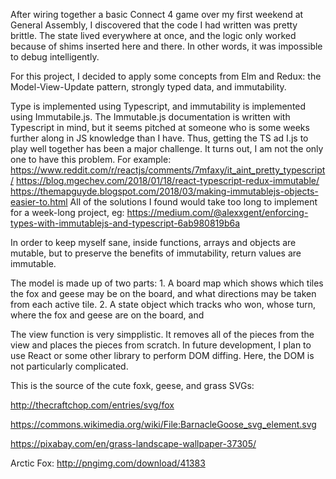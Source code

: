 After wiring together a basic Connect 4 game over my first weekend at General Assembly, I discovered that the code I had written was pretty brittle. The state lived everywhere at once, and the logic only worked because of shims inserted here and there. In other words, it was impossible to debug intelligently.

For this project, I decided to apply some concepts from Elm and Redux: the Model-View-Update pattern, strongly typed data, and immutability.

Type is implemented using Typescript, and immutability is implemented using Immutabile.js. The Immutable.js documentation is written with Typescript in mind, but it seems pitched at someone who is some weeks further along in JS knowledge than I have. Thus, getting the TS ad I.js to play well together has been a major challenge. It turns out, I am not the only one to have this problem. For example: https://www.reddit.com/r/reactjs/comments/7mfaxy/it_aint_pretty_typescript/
https://blog.mgechev.com/2018/01/18/react-typescript-redux-immutable/
https://themapguyde.blogspot.com/2018/03/making-immutablejs-objects-easier-to.html
All of the solutions I found would take too long to implement for a week-long project, eg: https://medium.com/@alexxgent/enforcing-types-with-immutablejs-and-typescript-6ab980819b6a

In order to keep myself sane, inside functions, arrays and objects are mutable, but to preserve the benefits of immutability, return values are immutable.

The model is made up of two parts: 1. A board map which shows which tiles the fox and geese may be on the board, and what directions may be taken from each active tile. 2. A state object which tracks who won, whose turn, where the fox and geese are on the board, and

The view function is very simpplistic. It removes all of the pieces from the view and places the pieces from scratch. In future development, I plan to use React or some other library to perform DOM diffing. Here, the DOM is not particularly complicated.

This is the source of the cute foxk, geese, and grass SVGs:

http://thecraftchop.com/entries/svg/fox

https://commons.wikimedia.org/wiki/File:BarnacleGoose_svg_element.svg

https://pixabay.com/en/grass-landscape-wallpaper-37305/

Arctic Fox:
http://pngimg.com/download/41383
